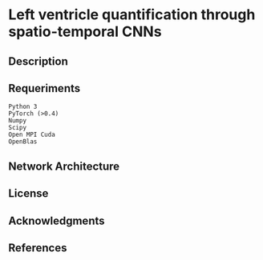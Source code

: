 # Left ventricle quantification through spatio-temporal CNNs



## Description

## Requeriments

```
Python 3
PyTorch (>0.4)
Numpy
Scipy
Open MPI Cuda
OpenBlas
```

## Network Architecture

## License

## Acknowledgments

## References

